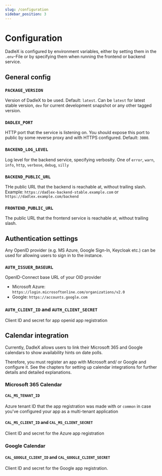 ```yaml
---
slug: /configuration
sidebar_position: 3
---
```


# Configuration

DadleX is configured by environment variables, either by setting them in the `.env`-File or by specifying them when running the frontend or backend service.

## General config

### `PACKAGE_VERSION`

Version of DadleX to be used. Default: `latest`. Can be `latest` for latest stable version, `dev` for current development snapshot or any other tagged version.

### `DADLEX_PORT`

HTTP port that the service is listening on. You should expose this port to public by some reverse proxy and with HTTPS configured. Default: `3000`.

### `BACKEND_LOG_LEVEL`

Log level for the backend service, specifying verbosity. One of `error`, `warn`, `info`, `http`, `verbose`, `debug`, `silly`

### `BACKEND_PUBLIC_URL`

THe public URL that the backend is reachable at, without trailing slash. Example: `https://dadlex-backend-stable.example.com` or `https://dadlex.example.com/backend`

### `FRONTEND_PUBLIC_URL`

The public URL that the frontend service is reachable at, without trailing slash.

## Authentication settings

Any OpenID provider (e.g. MS Azure, Google Sign-In, Keycloak etc.) can be used for allowing users to sign in to the instance.

### `AUTH_ISSUER_BASEURL`

OpenID-Connect base URL of your OID provider
* Microsoft Azure: `https://login.microsoftonline.com/organizations/v2.0`
* Google: `https://accounts.google.com`

### `AUTH_CLIENT_ID` and `AUTH_CLIENT_SECRET`

Client ID and secret for app openid app registration

## Calendar integration

Currently, DadleX allows users to link their Microsoft 365 and Google calendars to show availability hints on date polls.

Therefore, you must register an app with Microsoft and/ or Google and configure it. See the chapters for setting up calendar integrations for further details and detailed explanations.

### Microsoft 365 Calendar

#### `CAL_MS_TENANT_ID`

Azure tenant ID that the app registration was made with or `common` in case you've configured your app as a multi-tenant application

#### `CAL_MS_CLIENT_ID` and `CAL_MS_CLIENT_SECRET`

Client ID and secret for the Azure app registration

### Google Calendar

#### `CAL_GOOGLE_CLIENT_ID` and `CAL_GOOGLE_CLIENT_SECRET`

Client ID and secret for the Google app registration.